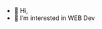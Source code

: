 - 👋 Hi,  
- 👀 I’m interested in WEB Dev
<!-- - 👀 I’m interested in WEB Dev
- 🌱 I’m currently learning 
- 💞️ I’m looking to collaborate on web project
- 📫 reach me here
 -->
<!---
rohitrhmn1/rohitrhmn1 is a ✨ special ✨ repository because its `README.md` (this file) appears on your GitHub profile.
You can click the Preview link to take a look at your changes.
--->
